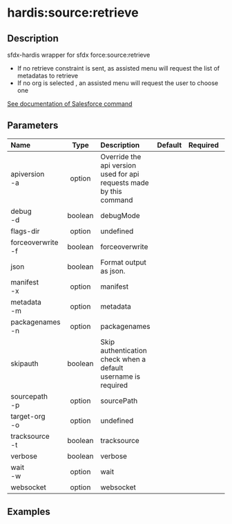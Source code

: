 <!-- This file has been generated with command 'sf hardis:doc:plugin:generate'. Please do not update it manually or it may be overwritten -->
# hardis:source:retrieve

## Description

sfdx-hardis wrapper for sfdx force:source:retrieve

- If no retrieve constraint is sent, as assisted menu will request the list of metadatas to retrieve
- If no org is selected , an assisted menu will request the user to choose one

[See documentation of Salesforce command](https://developer.salesforce.com/docs/atlas.en-us.sfdx_cli_reference.meta/sfdx_cli_reference/cli_reference_force_source.htm#cli_reference_force_source_retrieve)


## Parameters

|Name|Type|Description|Default|Required|Options|
|:---|:--:|:----------|:-----:|:------:|:-----:|
|apiversion<br/>-a|option|Override the api version used for api requests made by this command||||
|debug<br/>-d|boolean|debugMode||||
|flags-dir|option|undefined||||
|forceoverwrite<br/>-f|boolean|forceoverwrite||||
|json|boolean|Format output as json.||||
|manifest<br/>-x|option|manifest||||
|metadata<br/>-m|option|metadata||||
|packagenames<br/>-n|option|packagenames||||
|skipauth|boolean|Skip authentication check when a default username is required||||
|sourcepath<br/>-p|option|sourcePath||||
|target-org<br/>-o|option|undefined||||
|tracksource<br/>-t|boolean|tracksource||||
|verbose|boolean|verbose||||
|wait<br/>-w|option|wait||||
|websocket|option|websocket||||

## Examples


